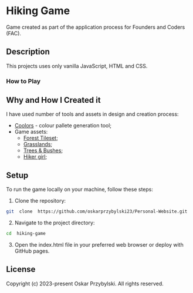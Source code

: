 # Hiking Game

Game created as part of the application process for Founders and Coders (FAC).

  

## Description


This projects uses only vanilla  JavaScript, HTML and CSS.

### How to Play

  




  

## Why and How I Created it



I have used number of tools and assets in design and creation process:

* [Coolors](https://coolors.co/) - colour pallete generation tool;
* Game assets:
	* [Forest Tileset](https://pixivan.itch.io/top-down-forest-tileset);
	* [Grasslands](https://lamorapedia.itch.io/grasslands-free?download);
	* [Trees & Bushes](https://rowdy41.itch.io/trees-bushes);
	* [Hiker girl](https://www.deviantart.com/avalypuff/art/Hiker-Girl-806685123);



  

## Setup

To run the game locally on your machine, follow these steps:

  

  

1. Clone the repository:

  

  

```bash
git  clone  https://github.com/oskarprzybylski23/Personal-Website.git
```

  

  

2. Navigate to the project directory:

  

  

```bash
cd  hiking-game
```

  

  

3. Open the index.html file in your preferred web browser or deploy with GitHub pages.

  

  

## License

  

  

Copyright (c) 2023-present Oskar Przybylski. All rights reserved.
